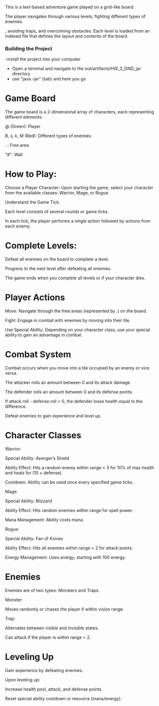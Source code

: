 This is a text-based adventure game played on a grid-like board.

The player navigates through various levels, fighting different types of enemies

, avoiding traps, and overcoming obstacles. Each level is loaded from an indexed file that defines the layout and contents of the board.

### Building the Project
-install the project into your computer
- Open a terminal and navigate to the out/artifacts/HW_3_DND_jar directory
- use "java -jar" {tab} and here you go

# Game Board

The game board is a 2-dimensional array of characters, each representing different elements:

@ (Green): Player

B, s, k, M (Red): Different types of enemies

. : Free area

"#": Wall

# How to Play:
Choose a Player Character: Upon starting the game, select your character from the available classes: Warrior, Mage, or Rogue.

Understand the Game Tick:

Each level consists of several rounds or game ticks.

In each tick, the player performs a single action followed by actions from each enemy.

# Complete Levels:

Defeat all enemies on the board to complete a level.

Progress to the next level after defeating all enemies.

The game ends when you complete all levels or if your character dies.

# Player Actions

Move: Navigate through the free areas (represented by .) on the board.

Fight: Engage in combat with enemies by moving into their tile.

Use Special Ability: Depending on your character class, use your special ability to gain an advantage in combat.

# Combat System

Combat occurs when you move into a tile occupied by an enemy or vice versa.

The attacker rolls an amount between 0 and its attack damage.

The defender rolls an amount between 0 and its defense points.

If attack roll - defense roll > 0, the defender loses health equal to the difference.

Defeat enemies to gain experience and level up.

# Character Classes

Warrior:

Special Ability: Avenger’s Shield

Ability Effect: Hits a random enemy within range < 3 for 10% of max health and heals for (10 × defense).

Cooldown: Ability can be used once every specified game ticks.

Mage:

Special Ability: Blizzard

Ability Effect: Hits random enemies within range for spell power.

Mana Management: Ability costs mana.

Rogue:

Special Ability: Fan of Knives

Ability Effect: Hits all enemies within range < 2 for attack points.

Energy Management: Uses energy, starting with 100 energy.

# Enemies

Enemies are of two types: Monsters and Traps.

Monster:

Moves randomly or chases the player if within vision range.

Trap:

Alternates between visible and invisible states.

Can attack if the player is within range < 2.

# Leveling Up

Gain experience by defeating enemies.

Upon leveling up:

Increase health pool, attack, and defense points.

Reset special ability cooldown or resource (mana/energy).

